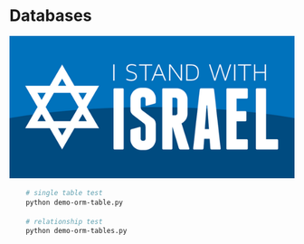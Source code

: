 # Databases

![I Stand with Israel](../images/IStandWithIsrael.png)

```bash
    # single table test
    python demo-orm-table.py

    # relationship test
    python demo-orm-tables.py
```